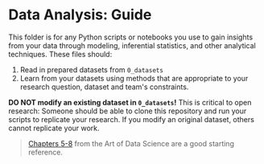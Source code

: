 # Data Analysis: Guide

This folder is for any Python scripts or notebooks you use to gain insights from
your data through modeling, inferential statistics, and other analytical
techniques. These files should:

1. Read in prepared datasets from `0_datasets`
2. Learn from your datasets using methods that are appropriate to your research
   question, dataset and team's constraints.

**DO NOT modify an existing dataset in `0_datasets`!** This is critical to open
research: Someone should be able to clone this repository and run your scripts
to replicate your research. If you modify an original dataset, others cannot
replicate your work.

> [Chapters 5-8](https://bookdown.org/rdpeng/artofdatascience) from the Art of
> Data Science are a good starting reference.

